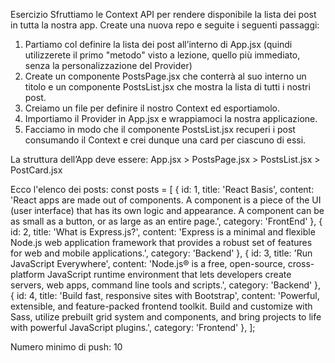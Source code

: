 Esercizio 
Sfruttiamo le Context API per rendere disponibile la lista dei post in tutta la nostra app.
Create una nuova repo e seguite i seguenti passaggi:

1. Partiamo col definire la lista dei post all’interno di App.jsx (quindi utilizzerete il primo "metodo" visto a lezione, quello più immediato, senza la personalizzazione del Provider)
2. Create un componente PostsPage.jsx che conterrà al suo interno un titolo e un componente PostsList.jsx che mostra la lista di tutti i nostri post.
3. Creiamo un file per definire il nostro Context ed esportiamolo.
4. Importiamo il Provider in App.jsx e wrappiamoci la nostra applicazione.
5. Facciamo in modo che il componente PostsList.jsx recuperi i post consumando il Context e crei dunque una card per ciascuno di essi.

La struttura dell’App deve essere:
App.jsx > PostsPage.jsx > PostsList.jsx > PostCard.jsx

Ecco l'elenco dei posts:
const posts = [
    { id: 1, title: 'React Basis', content: 'React apps are made out of components. A component is a piece of the UI (user interface) that has its own logic and appearance. A component can be as small as a button, or as large as an entire page.', category: 'FrontEnd' },
    { id: 2, title: 'What is Express.js?', content: 'Express is a minimal and flexible Node.js web application framework that provides a robust set of features for web and mobile applications.', category: 'Backend' },
    { id: 3, title: 'Run JavaScript Everywhere', content: 'Node.js® is a free, open-source, cross-platform JavaScript runtime environment that lets developers create servers, web apps, command line tools and scripts.', category: 'Backend' },
    { id: 4, title: 'Build fast, responsive sites with Bootstrap', content: 'Powerful, extensible, and feature-packed frontend toolkit. Build and customize with Sass, utilize prebuilt grid system and components, and bring projects to life with powerful JavaScript plugins.', category: 'Frontend' },
  ];
  
Numero minimo di push: 10
